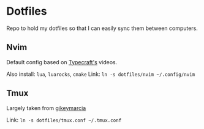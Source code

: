 # Dotfiles

Repo to hold my dotfiles so that I can easily sync them between computers.


## Nvim

Default config based on [Typecraft's](https://youtube.com/@typecraft_dev?si=MlLIzreirX12VZLy) videos.

Also install: `lua`, `luarocks`, `cmake`
Link: `ln -s dotfiles/nvim ~/.config/nvim`

## Tmux
Largely taken from [gikeymarcia](https://github.com/gikeymarcia/tmux-config)

Link: `ln -s dotfiles/tmux.conf ~/.tmux.conf`

